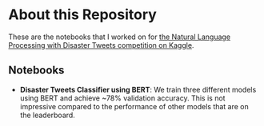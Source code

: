 # About this Repository
These are the notebooks that I worked on for [the Natural Language Processing with Disaster Tweets competition on Kaggle](https://www.kaggle.com/competitions/nlp-getting-started). 

## Notebooks
- **Disaster Tweets Classifier using BERT**: We train three different models using BERT and achieve ~78% validation accuracy. This is not impressive compared to the performance of other models that are on the leaderboard. 
